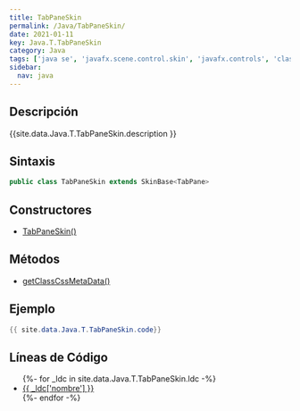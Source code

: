 ```yaml
---
title: TabPaneSkin
permalink: /Java/TabPaneSkin/
date: 2021-01-11
key: Java.T.TabPaneSkin
category: Java
tags: ['java se', 'javafx.scene.control.skin', 'javafx.controls', 'clase java', 'Java 9']
sidebar: 
  nav: java
---
```


## Descripción
{{site.data.Java.T.TabPaneSkin.description }}

## Sintaxis
~~~java
public class TabPaneSkin extends SkinBase<TabPane>
~~~

## Constructores
* [TabPaneSkin()](/Java/TabPaneSkin/TabPaneSkin/)

## Métodos
* [getClassCssMetaData()](/Java/TabPaneSkin/getClassCssMetaData)

## Ejemplo
~~~java
{{ site.data.Java.T.TabPaneSkin.code}}
~~~

## Líneas de Código
<ul>
{%- for _ldc in site.data.Java.T.TabPaneSkin.ldc -%}
   <li>
       <a href="{{_ldc['url'] }}">{{ _ldc['nombre'] }}</a>
   </li>
{%- endfor -%}
</ul>
